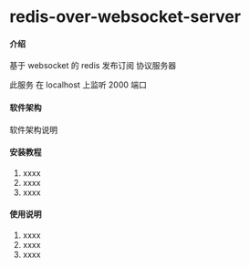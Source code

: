 # redis-over-websocket-server

#### 介绍

基于 websocket 的 redis 发布订阅 协议服务器

此服务 在 localhost 上监听 2000 端口

#### 软件架构

软件架构说明

#### 安装教程

1.  xxxx
2.  xxxx
3.  xxxx

#### 使用说明

1.  xxxx
2.  xxxx
3.  xxxx
